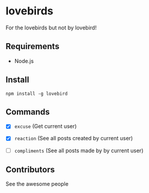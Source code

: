 # lovebirds
For the lovebirds but not by lovebird!

## Requirements

- Node.js

## Install

```cli
npm install -g lovebird
```

## Commands

- [x] `excuse` (Get current user)
- [x] `reaction` (See all posts created by current user)
- [ ] `compliments` (See all posts made by by current user)


## Contributors

See the awesome people